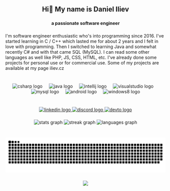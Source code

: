 <h2 align="center">Hi👋 My name is Daniel Iliev</h2>

###

<h4 align="center">a passionate software engineer</h4>

###

<p align="left">I'm software engineer enthusiastic who's into programming since 2016. I've started learning in C / C++ which lasted me for about 2 years and I felt in love with programming. Then I switched to learning Java and somewhat recently C# and with that came SQL (MySQL). I can read some other languages as well like PHP, JS, CSS, HTML, etc. I've already done some projects for personal use or for commercial use. Some of my projects are available at my page iliev.cz</p>

###

<br clear="both">

<div align="center">
  <img src="https://cdn.jsdelivr.net/gh/devicons/devicon/icons/csharp/csharp-original.svg" height="30" alt="csharp logo"  />
  <img width="12" />
  <img src="https://cdn.jsdelivr.net/gh/devicons/devicon/icons/java/java-original.svg" height="30" alt="java logo"  />
  <img width="12" />
  <img src="https://cdn.jsdelivr.net/gh/devicons/devicon/icons/intellij/intellij-original.svg" height="30" alt="intellij logo"  />
  <img width="12" />
  <img src="https://cdn.jsdelivr.net/gh/devicons/devicon/icons/visualstudio/visualstudio-plain.svg" height="30" alt="visualstudio logo"  />
  <img width="12" />
  <img src="https://cdn.jsdelivr.net/gh/devicons/devicon/icons/mysql/mysql-original.svg" height="30" alt="mysql logo"  />
  <img width="12" />
  <img src="https://cdn.jsdelivr.net/gh/devicons/devicon/icons/android/android-plain.svg" height="30" alt="android logo"  />
  <img width="12" />
  <img src="https://cdn.jsdelivr.net/gh/devicons/devicon/icons/windows8/windows8-original.svg" height="30" alt="windows8 logo"  />
</div>

###

<br clear="both">

<div align="center">
  <a href="gfd" target="_blank">
    <img src="https://raw.githubusercontent.com/maurodesouza/profile-readme-generator/master/src/assets/icons/social/linkedin/default.svg" width="42" height="30" alt="linkedin logo"  />
  </a>
  <a href="https://discord.gg/AA9CZEcYHV" target="_blank">
    <img src="https://raw.githubusercontent.com/maurodesouza/profile-readme-generator/master/src/assets/icons/social/discord/default.svg" width="42" height="30" alt="discord logo"  />
  </a>
  <a href="https://dev.to/nix3r" target="_blank">
    <img src="https://raw.githubusercontent.com/maurodesouza/profile-readme-generator/master/src/assets/icons/social/devto/default.svg" width="42" height="30" alt="devto logo"  />
  </a>
</div>

###

<div align="center">
  <img src="https://github-readme-stats.vercel.app/api?username=nix3r&hide_title=false&hide_rank=false&show_icons=true&include_all_commits=true&count_private=true&disable_animations=false&theme=midnight-purple&locale=en&hide_border=true" height="150" alt="stats graph"  />
  <img src="https://streak-stats.demolab.com?user=nix3r&locale=en&mode=daily&theme=midnight-purple&hide_border=true&border_radius=5" height="150" alt="streak graph"  />
  <img src="https://github-readme-stats.vercel.app/api/top-langs?username=nix3r&locale=en&hide_title=false&layout=compact&card_width=320&langs_count=5&theme=midnight-purple&hide_border=true" height="150" alt="languages graph"  />
</div>

###

<br clear="both">

<img src="https://raw.githubusercontent.com/nix3r/nix3r/output/snake.svg" alt="Snake animation" />

###

<div align="center">
  <img src="https://profile-counter.glitch.me/nix3r/count.svg?"  />
</div>

###
